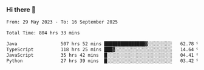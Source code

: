### Hi there 👋

<!--START_SECTION:waka-->

```txt
From: 29 May 2023 - To: 16 September 2025

Total Time: 804 hrs 33 mins

Java                507 hrs 52 mins ███████████████▓░░░░░░░░░   62.78 %
TypeScript          118 hrs 25 mins ███▓░░░░░░░░░░░░░░░░░░░░░   14.64 %
JavaScript          35 hrs 42 mins  █░░░░░░░░░░░░░░░░░░░░░░░░   04.41 %
Python              27 hrs 39 mins  █░░░░░░░░░░░░░░░░░░░░░░░░   03.42 %
```

<!--END_SECTION:waka-->
<!--
**the-beef-calculator/the-beef-calculator** is a ✨ _special_ ✨ repository because its `README.md` (this file) appears on your GitHub profile.

Here are some ideas to get you started:

- 🔭 I’m currently working on ...
- 🌱 I’m currently learning ...
- 👯 I’m looking to collaborate on ...
- 🤔 I’m looking for help with ...
- 💬 Ask me about ...
- 📫 How to reach me: ...
- 😄 Pronouns: ...
- ⚡ Fun fact: ...
-->
